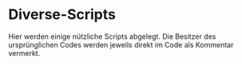 # Diverse-Scripts
Hier werden einige nützliche Scripts abgelegt. Die Besitzer des ursprünglichen Codes werden jeweils direkt im Code als Kommentar vermerkt.